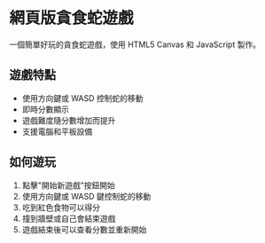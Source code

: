 # 網頁版貪食蛇遊戲

一個簡單好玩的貪食蛇遊戲，使用 HTML5 Canvas 和 JavaScript 製作。

## 遊戲特點

- 使用方向鍵或 WASD 控制蛇的移動
- 即時分數顯示
- 遊戲難度隨分數增加而提升
- 支援電腦和平板設備

## 如何遊玩

1. 點擊"開始新遊戲"按鈕開始
2. 使用方向鍵或 WASD 鍵控制蛇的移動
3. 吃到紅色食物可以得分
4. 撞到牆壁或自己會結束遊戲
5. 遊戲結束後可以查看分數並重新開始
